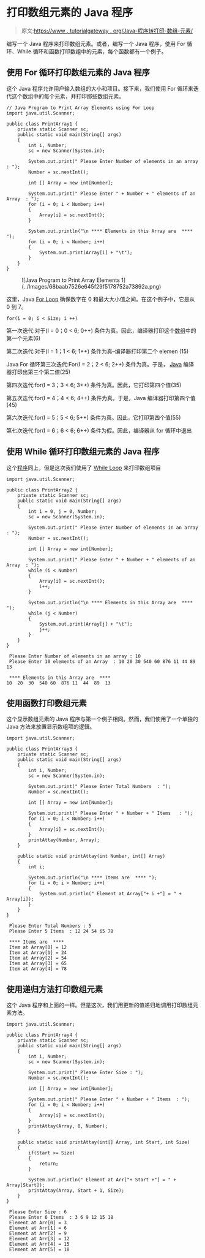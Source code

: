 # 打印数组元素的 Java 程序

> 原文:[https://www . tutorialgateway . org/Java-程序转打印-数组-元素/](https://www.tutorialgateway.org/java-program-to-print-array-elements/)

编写一个 Java 程序来打印数组元素。或者，编写一个 Java 程序，使用 For 循环、While 循环和函数打印数组中的元素，每个函数都有一个例子。

## 使用 For 循环打印数组元素的 Java 程序

这个 Java 程序允许用户输入数组的大小和项目。接下来，我们使用 For 循环来迭代这个数组中的每个元素，并打印那些数组元素。

```
// Java Program to Print Array Elements using For Loop
import java.util.Scanner;

public class PrintArray1 {
	private static Scanner sc;
	public static void main(String[] args) 
	{
		int i, Number;
		sc = new Scanner(System.in);

		System.out.print(" Please Enter Number of elements in an array : ");
		Number = sc.nextInt();	

		int [] Array = new int[Number];

		System.out.print(" Please Enter " + Number + " elements of an Array  : ");
		for (i = 0; i < Number; i++)
		{
			Array[i] = sc.nextInt();
		}     

		System.out.println("\n **** Elements in this Array are  **** ");
		for (i = 0; i < Number; i++)
		{
			System.out.print(Array[i] + "\t");
		}
	}
}
```

<figure class="wp-block-image">![Java Program to Print Array Elements 1](../Images/68baab7526e645f29f5178752a73892a.png)</figure>

这里，Java [For Loop](https://www.tutorialgateway.org/java-for-loop/) 确保数字在 0 和最大大小值之间。在这个例子中，它是从 0 到 7。

```
for(i = 0; i < Size; i ++)
```

第一次迭代:对于(I = 0；0 < 6; 0++)
条件为真。因此，编译器打印这个[数组](https://www.tutorialgateway.org/java-array/)中的第一个元素(6)

第二次迭代:对于(I = 1；1 < 6; 1++)
条件为真–编译器打印第二个 elemen (15)

Java For 循环第三次迭代:For(I = 2；2 < 6; 2++)
条件为真。于是， [Java](https://www.tutorialgateway.org/java-tutorial/) 编译器打印出第三个第二值(25)

第四次迭代:for(I = 3；3 < 6; 3++)
条件为真。因此，它打印第四个值(35)

第五次迭代:for(I = 4；4 < 6; 4++)
条件为真。于是，Java 编译器打印第四个值(45)

第六次迭代:for(I = 5；5 < 6; 5++)
条件为真。因此，它打印第四个值(55)

第七次迭代:for(I = 6；6 < 6; 6++)
条件为假。因此，编译器从 for 循环中退出

## 使用 While 循环打印数组元素的 Java 程序

这个[程序](https://www.tutorialgateway.org/learn-java-programs/)同上，但是这次我们使用了 [While Loop](https://www.tutorialgateway.org/java-while-loop/) 来打印数组项目

```
import java.util.Scanner;

public class PrintArray2 {
	private static Scanner sc;
	public static void main(String[] args) 
	{
		int i = 0, j = 0, Number;
		sc = new Scanner(System.in);

		System.out.print(" Please Enter Number of elements in an array : ");
		Number = sc.nextInt();	

		int [] Array = new int[Number];

		System.out.print(" Please Enter " + Number + " elements of an Array  : ");
		while (i < Number)
		{
			Array[i] = sc.nextInt();
			i++;
		}     

		System.out.println("\n **** Elements in this Array are  **** ");
		while (j < Number)
		{
			System.out.print(Array[j] + "\t");
			j++;
		}
	}
}
```

```
 Please Enter Number of elements in an array : 10
 Please Enter 10 elements of an Array  : 10 20 30 540 60 876 11 44 89 13

 **** Elements in this Array are  **** 
10	20	30	540	60	876	11	44	89	13 
```

## 使用函数打印数组元素

这个显示数组元素的 Java 程序与第一个例子相同。然而，我们使用了一个单独的 Java 方法来放置显示数组项的逻辑。

```
import java.util.Scanner;

public class PrintArray3 {
	private static Scanner sc;
	public static void main(String[] args) 
	{
		int i, Number;
		sc = new Scanner(System.in);

		System.out.print(" Please Enter Total Numbers  : ");
		Number = sc.nextInt();	

		int [] Array = new int[Number];

		System.out.print(" Please Enter " + Number + " Items   : ");
		for (i = 0; i < Number; i++)
		{
			Array[i] = sc.nextInt();
		}     
		printAttay(Number, Array);
	}

	public static void printAttay(int Number, int[] Array)
	{
		int i;

		System.out.println("\n **** Items are  **** ");
		for (i = 0; i < Number; i++)
		{
			System.out.println(" Element at Array["+ i +"] = " + Array[i]);
		}
	}
}
```

```
 Please Enter Total Numbers : 5
 Please Enter 5 Items  : 12 24 54 65 78

 **** Items are  **** 
 Item at Array[0] = 12
 Item at Array[1] = 24
 Item at Array[2] = 54
 Item at Array[3] = 65
 Item at Array[4] = 78
```

## 使用递归方法打印数组元素

这个 Java 程序和上面的一样。但是这次，我们用更新的值递归地调用打印数组元素方法。

```
import java.util.Scanner;

public class PrintArray4 {
	private static Scanner sc;
	public static void main(String[] args) 
	{
		int i, Number;
		sc = new Scanner(System.in);

		System.out.print(" Please Enter Size : ");
		Number = sc.nextInt();	

		int [] Array = new int[Number];

		System.out.print(" Please Enter " + Number + " Items  : ");
		for (i = 0; i < Number; i++)
		{
			Array[i] = sc.nextInt();
		}     
		printAttay(Array, 0, Number);
	}

	public static void printAttay(int[] Array, int Start, int Size)
	{
		if(Start >= Size)
		{
			return;
		}

		System.out.println(" Element at Arr["+ Start +"] = " + Array[Start]);
		printAttay(Array, Start + 1, Size);
	}
}
```

```
 Please Enter Size : 6
 Please Enter 6 Items  : 3 6 9 12 15 18
 Element at Arr[0] = 3
 Element at Arr[1] = 6
 Element at Arr[2] = 9
 Element at Arr[3] = 12
 Element at Arr[4] = 15
 Element at Arr[5] = 18
```